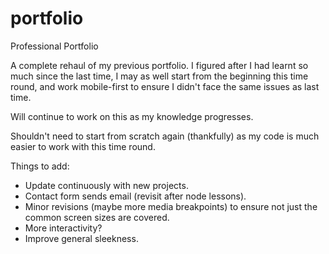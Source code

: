 # portfolio
Professional Portfolio

A complete rehaul of my previous portfolio. I figured after I had learnt so much since the last time, I may as well start from the beginning this time round, and work mobile-first to ensure I didn't face the same issues as last time. 

Will continue to work on this as my knowledge progresses.

Shouldn't need to start from scratch again (thankfully) as my code is much easier to work with this time round.

Things to add:
- Update continuously with new projects.
- Contact form sends email (revisit after node lessons).
- Minor revisions (maybe more media breakpoints) to ensure not just the common screen sizes are covered.
- More interactivity?
- Improve general sleekness.
